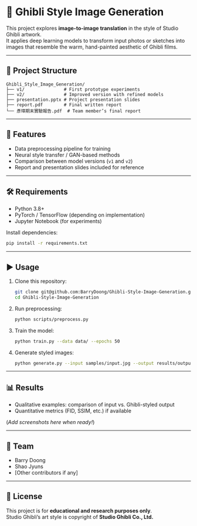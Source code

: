 # 🌸 Ghibli Style Image Generation

This project explores **image-to-image translation** in the style of Studio Ghibli artwork.  
It applies deep learning models to transform input photos or sketches into images that resemble the warm, hand-painted aesthetic of Ghibli films.

---

## 📂 Project Structure
```
Ghibli_Style_Image_Generation/
├── v1/               # First prototype experiments
├── v2/               # Improved version with refined models
├── presentation.pptx # Project presentation slides
├── report.pdf        # Final written report
└── 彥璋期末實驗報告.pdf  # Team member’s final report
```

---

## 🚀 Features
- Data preprocessing pipeline for training
- Neural style transfer / GAN-based methods
- Comparison between model versions (`v1` and `v2`)
- Report and presentation slides included for reference

---

## 🛠️ Requirements
- Python 3.8+
- PyTorch / TensorFlow (depending on implementation)
- Jupyter Notebook (for experiments)

Install dependencies:
```bash
pip install -r requirements.txt
```

---

## ▶️ Usage
1. Clone this repository:
   ```bash
   git clone git@github.com:BarryDoong/Ghibli-Style-Image-Generation.git
   cd Ghibli-Style-Image-Generation
   ```
2. Run preprocessing:
   ```bash
   python scripts/preprocess.py
   ```
3. Train the model:
   ```bash
   python train.py --data data/ --epochs 50
   ```
4. Generate styled images:
   ```bash
   python generate.py --input samples/input.jpg --output results/output.jpg
   ```

---

## 📊 Results
- Qualitative examples: comparison of input vs. Ghibli-styled output  
- Quantitative metrics (FID, SSIM, etc.) if available

(*Add screenshots here when ready!*)

---

## 👥 Team
- Barry Doong  
- Shao Jyuns  
- [Other contributors if any]

---

## 📜 License
This project is for **educational and research purposes only**.  
Studio Ghibli’s art style is copyright of **Studio Ghibli Co., Ltd.**
